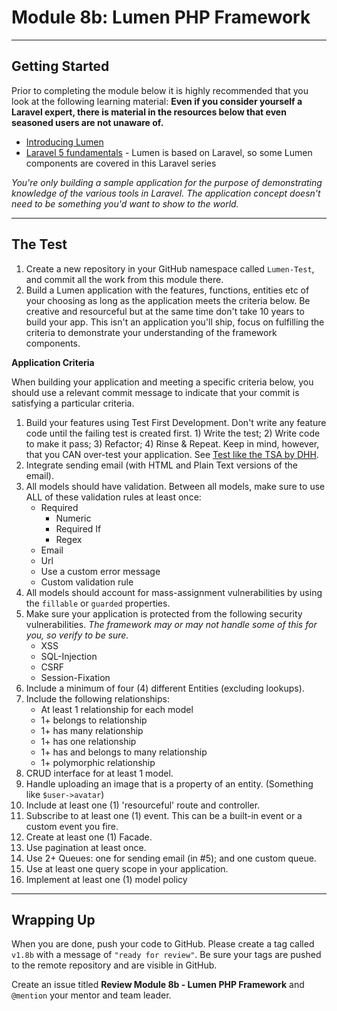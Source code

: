 # Module 8b: Lumen PHP Framework

***

## Getting Started

Prior to completing the module below it is highly recommended that you look at the following learning material:  **Even if you consider yourself a Laravel expert, there is material in the resources below that even seasoned users are not unaware of.**

- [Introducing Lumen](https://laracasts.com/lessons/introducing-lumen)
- [Laravel 5 fundamentals](https://laracasts.com/series/laravel-5-fundamentals) - Lumen is based on Laravel, so some Lumen components are covered in this Laravel series

_You're only building a sample application for the purpose of demonstrating knowledge of the various tools in Laravel. The application concept doesn't need to be something you'd want to show to the world._

***

## The Test

1. Create a new repository in your GitHub namespace called `Lumen-Test`, and commit all the work from this module there.
2. Build a Lumen application with the features, functions, entities etc of your choosing as long as the application meets the criteria below. Be creative and resourceful but at the same time don't take 10 years to build your app.  This isn't an application you'll ship, focus on fulfilling the criteria to demonstrate your understanding of the framework components.

**Application Criteria**

When building your application and meeting a specific criteria below, you should use a relevant commit message to indicate that your commit is satisfying a particular criteria.

1. Build your features using Test First Development. Don't write any feature code until the failing test is created first. 1) Write the test; 2) Write code to make it pass; 3) Refactor; 4) Rinse & Repeat. Keep in mind, however, that you CAN over-test your application. See [Test like the TSA by DHH](http://37signals.com/svn/posts/3159-testing-like-the-tsa).
3. Integrate sending email (with HTML and Plain Text versions of the email).
4. All models should have validation. Between all models, make sure to use ALL of these validation rules at least once:
    - Required
	  - Numeric
	  - Required If
	  - Regex
    - Email
    - Url
    - Use a custom error message
    - Custom validation rule
5. All models should account for mass-assignment vulnerabilities by using the `fillable` or `guarded` properties.
6. Make sure your application is protected from the following security vulnerabilities. _The framework may or may not handle some of this for you, so verify to be sure._
    - XSS
    - SQL-Injection
    - CSRF
	- Session-Fixation
7. Include a minimum of four (4) different Entities (excluding lookups).
8. Include the following relationships:
    - At least 1 relationship for each model
    - 1+ belongs to relationship
    - 1+ has many relationship
    - 1+ has one relationship
    - 1+ has and belongs to many relationship
    - 1+ polymorphic relationship
9. CRUD interface for at least 1 model.
10. Handle uploading an image that is a property of an entity. (Something like `$user->avatar`)
11. Include at least one (1) 'resourceful' route and controller.
12. Subscribe to at least one (1) event. This can be a built-in event or a custom event you fire.
13. Create at least one (1) Facade.
14. Use pagination at least once.
15. Use 2+ Queues: one for sending email (in #5); and one custom queue.
16. Use at least one query scope in your application.
17. Implement at least one (1) model policy

***

## Wrapping Up

When you are done, push your code to GitHub. Please create a tag called `v1.8b` with a message of `"ready for review"`.  Be sure your tags are pushed to the remote repository and are visible in GitHub.

Create an issue titled **Review Module 8b - Lumen PHP Framework** and `@mention` your mentor and team leader.

